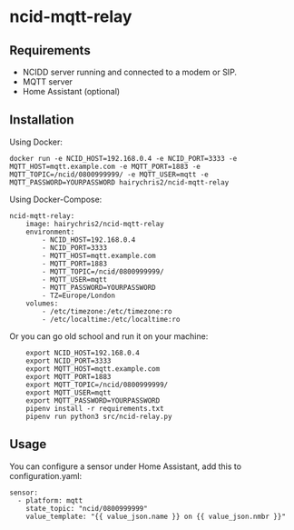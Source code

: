 ncid-mqtt-relay
===============

Requirements
------------

* NCIDD server running and connected to a modem or SIP.
* MQTT server
* Home Assistant (optional)

Installation
------------

Using Docker:

```
docker run -e NCID_HOST=192.168.0.4 -e NCID_PORT=3333 -e MQTT_HOST=mqtt.example.com -e MQTT_PORT=1883 -e MQTT_TOPIC=/ncid/0800999999/ -e MQTT_USER=mqtt -e MQTT_PASSWORD=YOURPASSWORD hairychris2/ncid-mqtt-relay
```

Using Docker-Compose:

```
ncid-mqtt-relay:
    image: hairychris2/ncid-mqtt-relay
    environment:
        - NCID_HOST=192.168.0.4
        - NCID_PORT=3333
        - MQTT_HOST=mqtt.example.com
        - MQTT_PORT=1883
        - MQTT_TOPIC=/ncid/0800999999/
        - MQTT_USER=mqtt
        - MQTT_PASSWORD=YOURPASSWORD
        - TZ=Europe/London
    volumes:
        - /etc/timezone:/etc/timezone:ro
        - /etc/localtime:/etc/localtime:ro

```

Or you can go old school and run it on your machine:

```
    export NCID_HOST=192.168.0.4
    export NCID_PORT=3333
    export MQTT_HOST=mqtt.example.com
    export MQTT_PORT=1883
    export MQTT_TOPIC=/ncid/0800999999/
    export MQTT_USER=mqtt
    export MQTT_PASSWORD=YOURPASSWORD
    pipenv install -r requirements.txt
    pipenv run python3 src/ncid-relay.py
```

Usage
-----

You can configure a sensor under Home Assistant, add this to configuration.yaml:

```
sensor:
  - platform: mqtt
    state_topic: "ncid/0800999999"
    value_template: "{{ value_json.name }} on {{ value_json.nmbr }}"
```
